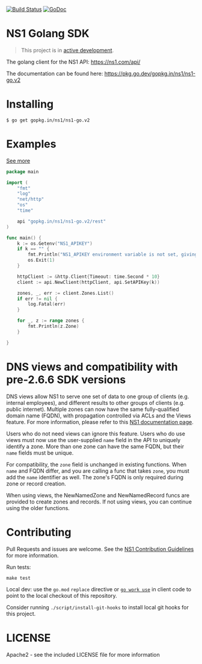 [![Build Status](https://travis-ci.org/ns1/ns1-go.svg?branch=v2)](https://travis-ci.org/ns1/ns1-go) [![GoDoc](https://godoc.org/gopkg.in/ns1/ns1-go.v2?status.svg)](https://godoc.org/gopkg.in/ns1/ns1-go.v2)

# NS1 Golang SDK

> This project is in [active development](https://github.com/ns1/community/blob/master/project_status/ACTIVE_DEVELOPMENT.md).

The golang client for the NS1 API: https://ns1.com/api/

The documentation can be found here: https://pkg.go.dev/gopkg.in/ns1/ns1-go.v2

# Installing

```
$ go get gopkg.in/ns1/ns1-go.v2
```

Examples
========

[See more](https://github.com/ns1/ns1-go/tree/v2/rest/_examples)


```go
package main

import (
	"fmt"
	"log"
	"net/http"
	"os"
	"time"

	api "gopkg.in/ns1/ns1-go.v2/rest"
)

func main() {
	k := os.Getenv("NS1_APIKEY")
	if k == "" {
		fmt.Println("NS1_APIKEY environment variable is not set, giving up")
		os.Exit(1)
	}

	httpClient := &http.Client{Timeout: time.Second * 10}
	client := api.NewClient(httpClient, api.SetAPIKey(k))

	zones, _, err := client.Zones.List()
	if err != nil {
		log.Fatal(err)
	}

	for _, z := range zones {
		fmt.Println(z.Zone)
	}

}
```

DNS views and compatibility with pre-2.6.6 SDK versions
=======================================================

DNS views allow NS1 to serve one set of data to one group of clients
(e.g. internal employees), and different results to other groups of
clients (e.g. public internet). Multiple zones can now have the same
fully-qualified domain name (FQDN), with propagation controlled via ACLs
and the Views feature. For more information, please refer to this
[NS1 documentation page](https://help.ns1.com/hc/en-us/articles/360054071374).

Users who do not need views can ignore this feature. Users who do
use views must now use the user-supplied `name` field in the API
to uniquely identify a zone. More than one zone can have the same
FQDN, but their `name` fields must be unique.

For compatibility, the `zone` field is unchanged in existing functions.
When `name` and FQDN differ, and you are calling a func that takes `zone`,
you must add the `name` identifier as well. The zone's FQDN is only
required during zone or record creation.

When using views, the NewNamedZone and NewNamedRecord funcs are provided
to create zones and records. If not using views, you can continue using
the older functions.

Contributing
============
Pull Requests and issues are welcome. See the [NS1 Contribution Guidelines](https://github.com/ns1/community) for more information.

Run tests:

```
make test
```

Local dev: use the `go.mod` `replace` directive or
[`go work use`](https://go.dev/ref/mod#go-work-use)
in client code to point to the local checkout of this repository.

Consider running `./script/install-git-hooks` to install local git hooks for this
project.

# LICENSE

Apache2 - see the included LICENSE file for more information
